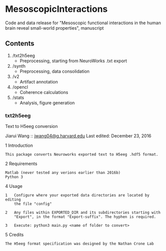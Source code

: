# MesoscopicInteractions
Code and data release for "Mesoscopic functional interactions in the human brain reveal small-world properties", manuscript

<h2>Contents</h2>

1. /txt2h5eeg
    - Preprocessing, starting from NeuroWorks .txt export  
2. /synth
    - Preprocessing, data consolidation  
3. /v2
    - Artifact annotation  
4. /opencl
    - Coherence calculations  
5. /stats
    - Analysis, figure generation  

<h3>txt2h5eeg</h3>

Text to H5eeg conversion


Jiarui Wang :: jwang04@g.harvard.edu
Last edited: December 23, 2016


1   Introduction

    This package converts Neuroworks exported text to H5eeg .hdf5 format.


2   Requirements

    Matlab (never tested any verions earlier than 2016b)
    Python 3


4   Usage

    1   Configure where your exported data directories are located by editing
        the file "config"

    2   Any files within EXPORTED_DIR and its subdirectories starting with
        "Export", in the format "Export-suffix". The hyphen is required.

    3   Execute: python3 main.py <name of folder to convert>


5   Credits

    The H5eeg format specification was designed by the Nathan Crone Lab
